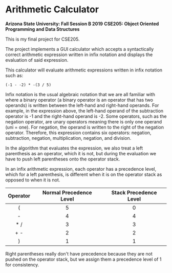 **<h1>Arithmetic Calculator</h1>**

**Arizona State University: Fall Session B 2019**
**CSE205: Object Oriented Programming and Data Structures**

This is my final project for CSE205.

The project implements a GUI calculator which accepts a syntactically correct arithmetic expression written in infix notation and displays the evaluation of said expression.

This calculator will evaluate arithmetic expressions written in infix notation such as:

    (-1 - -2) * -(3 / 5) 
    
Infix notation is the usual algebraic notation that we are all familiar with where a binary operator (a binary operator is an operator that has two operands) is written between the left-hand and right-hand operands. For example, in the expression above, the left-hand operand of the subtraction operator is -1 and the right-hand operand is -2. Some operators, such as the negation operator, are unary operators meaning there is only one operand (uni = one). For negation, the operand is written to the right of the negation operator. Therefore, this expression contains six operators: negation, subtraction, negation, multiplication, negation, and division. 

In the algorithm that evaluates the expression, we also treat a left parenthesis as an operator, which it is not, but during the evaluation we have to push left parentheses onto the operator stack. 

In an infix arithmetic expression, each operator has a precedence level, which for a left parenthesis, is different when it is on the operator stack as opposed to when it is not.

| Operator  | Normal Precedence Level | Stack Precedence Level |
| :-------------: | :------------: | :------------: |
| ( | 5  | 0  |
| -  | 4  | 4  |
| * / | 3  | 3  |
| + -  | 2  | 2  |
| ) | 1  | 1  |

Right parentheses really don't have precedence because they are not pushed on the operator stack, but we assign them a precedence level of 1 for consistency.

